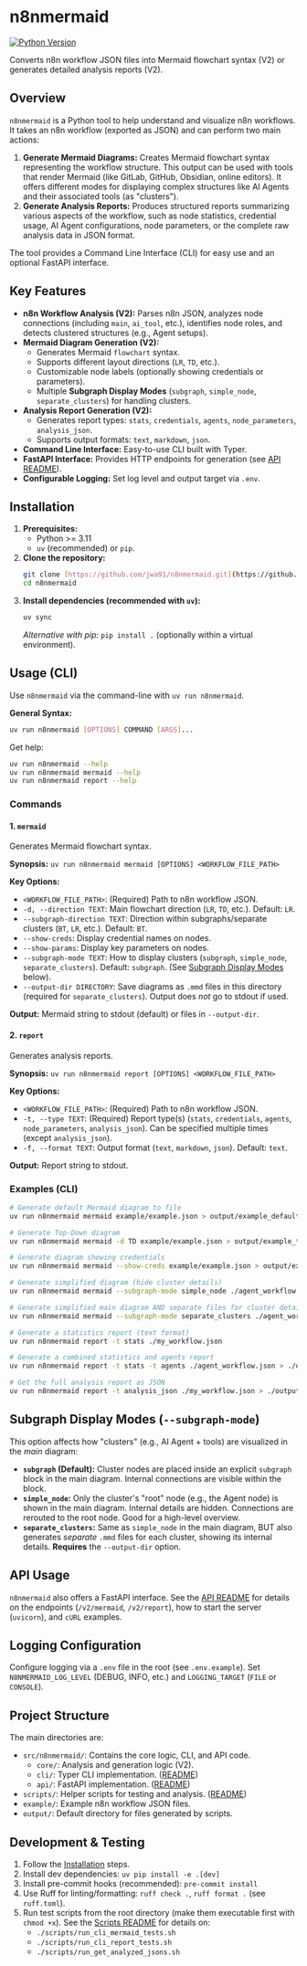 # n8nmermaid

[![Python Version](https://img.shields.io/badge/python-3.11+-blue.svg)](https://www.python.org/downloads/)

Converts n8n workflow JSON files into Mermaid flowchart syntax (V2) or generates detailed analysis reports (V2).

## Overview

`n8nmermaid` is a Python tool to help understand and visualize n8n workflows. It takes an n8n workflow (exported as JSON) and can perform two main actions:

1.  **Generate Mermaid Diagrams:** Creates Mermaid flowchart syntax representing the workflow structure. This output can be used with tools that render Mermaid (like GitLab, GitHub, Obsidian, online editors). It offers different modes for displaying complex structures like AI Agents and their associated tools (as "clusters").
2.  **Generate Analysis Reports:** Produces structured reports summarizing various aspects of the workflow, such as node statistics, credential usage, AI Agent configurations, node parameters, or the complete raw analysis data in JSON format.

The tool provides a Command Line Interface (CLI) for easy use and an optional FastAPI interface.

## Key Features

- **n8n Workflow Analysis (V2):** Parses n8n JSON, analyzes node connections (including `main`, `ai_tool`, etc.), identifies node roles, and detects clustered structures (e.g., Agent setups).
- **Mermaid Diagram Generation (V2):**
  - Generates Mermaid `flowchart` syntax.
  * Supports different layout directions (`LR`, `TD`, etc.).
  * Customizable node labels (optionally showing credentials or parameters).
  * Multiple **Subgraph Display Modes** (`subgraph`, `simple_node`, `separate_clusters`) for handling clusters.
- **Analysis Report Generation (V2):**
  - Generates report types: `stats`, `credentials`, `agents`, `node_parameters`, `analysis_json`.
  * Supports output formats: `text`, `markdown`, `json`.
- **Command Line Interface:** Easy-to-use CLI built with Typer.
- **FastAPI Interface:** Provides HTTP endpoints for generation (see [API README](src/n8nmermaid/api/README.md)).
- **Configurable Logging:** Set log level and output target via `.env`.

## Installation

1.  **Prerequisites:**
    - Python >= 3.11
    - `uv` (recommended) or `pip`.
2.  **Clone the repository:**
    ```bash
    git clone [https://github.com/jwa91/n8nmermaid.git](https://github.com/jwa91/n8nmermaid.git)
    cd n8nmermaid
    ```
3.  **Install dependencies (recommended with `uv`):**
    ```bash
    uv sync
    ```
    _Alternative with pip:_ `pip install .` (optionally within a virtual environment).

## Usage (CLI)

Use `n8nmermaid` via the command-line with `uv run n8nmermaid`.

**General Syntax:**

```bash
uv run n8nmermaid [OPTIONS] COMMAND [ARGS]...
```

Get help:

```bash
uv run n8nmermaid --help
uv run n8nmermaid mermaid --help
uv run n8nmermaid report --help
```

### Commands

#### 1\. `mermaid`

Generates Mermaid flowchart syntax.

**Synopsis:** `uv run n8nmermaid mermaid [OPTIONS] <WORKFLOW_FILE_PATH>`

**Key Options:**

- `<WORKFLOW_FILE_PATH>`: (Required) Path to n8n workflow JSON.
- `-d, --direction TEXT`: Main flowchart direction (`LR`, `TD`, etc.). Default: `LR`.
- `--subgraph-direction TEXT`: Direction within subgraphs/separate clusters (`BT`, `LR`, etc.). Default: `BT`.
- `--show-creds`: Display credential names on nodes.
- `--show-params`: Display key parameters on nodes.
- `--subgraph-mode TEXT`: How to display clusters (`subgraph`, `simple_node`, `separate_clusters`). Default: `subgraph`. (See [Subgraph Display Modes](https://www.google.com/search?q=%23subgraph-display-modes) below).
- `--output-dir DIRECTORY`: Save diagrams as `.mmd` files in this directory (required for `separate_clusters`). Output does _not_ go to stdout if used.

**Output:** Mermaid string to stdout (default) or files in `--output-dir`.

#### 2\. `report`

Generates analysis reports.

**Synopsis:** `uv run n8nmermaid report [OPTIONS] <WORKFLOW_FILE_PATH>`

**Key Options:**

- `<WORKFLOW_FILE_PATH>`: (Required) Path to n8n workflow JSON.
- `-t, --type TEXT`: (Required) Report type(s) (`stats`, `credentials`, `agents`, `node_parameters`, `analysis_json`). Can be specified multiple times (except `analysis_json`).
- `-f, --format TEXT`: Output format (`text`, `markdown`, `json`). Default: `text`.

**Output:** Report string to stdout.

### Examples (CLI)

```bash
# Generate default Mermaid diagram to file
uv run n8nmermaid mermaid example/example.json > output/example_default.mmd

# Generate Top-Down diagram
uv run n8nmermaid mermaid -d TD example/example.json > output/example_td.mmd

# Generate diagram showing credentials
uv run n8nmermaid mermaid --show-creds example/example.json > output/example_creds.mmd

# Generate simplified diagram (hide cluster details)
uv run n8nmermaid mermaid --subgraph-mode simple_node ./agent_workflow.json > ./output/agent_simple.mmd

# Generate simplified main diagram AND separate files for cluster details
uv run n8nmermaid mermaid --subgraph-mode separate_clusters ./agent_workflow.json --output-dir ./output/agent_exploded/

# Generate a statistics report (text format)
uv run n8nmermaid report -t stats ./my_workflow.json

# Generate a combined statistics and agents report
uv run n8nmermaid report -t stats -t agents ./agent_workflow.json > ./output/stats_and_agents.txt

# Get the full analysis report as JSON
uv run n8nmermaid report -t analysis_json ./my_workflow.json > ./output/analysis_result.json
```

## Subgraph Display Modes (`--subgraph-mode`)

This option affects how "clusters" (e.g., AI Agent + tools) are visualized in the _main_ diagram:

- **`subgraph` (Default):** Cluster nodes are placed inside an explicit `subgraph` block in the main diagram. Internal connections are visible within the block.
- **`simple_node`:** Only the cluster's "root" node (e.g., the Agent node) is shown in the main diagram. Internal details are hidden. Connections are rerouted to the root node. Good for a high-level overview.
- **`separate_clusters`:** Same as `simple_node` in the main diagram, BUT also generates _separate_ `.mmd` files for each cluster, showing its internal details. **Requires** the `--output-dir` option.

## API Usage

`n8nmermaid` also offers a FastAPI interface. See the [API README](https://www.google.com/search?q=src/n8nmermaid/api/README.md) for details on the endpoints (`/v2/mermaid`, `/v2/report`), how to start the server (`uvicorn`), and `cURL` examples.

## Logging Configuration

Configure logging via a `.env` file in the root (see `.env.example`). Set `N8NMERMAID_LOG_LEVEL` (DEBUG, INFO, etc.) and `LOGGING_TARGET` (`FILE` or `CONSOLE`).

## Project Structure

The main directories are:

- `src/n8nmermaid/`: Contains the core logic, CLI, and API code.
  - `core/`: Analysis and generation logic (V2).
  - `cli/`: Typer CLI implementation. ([README](https://www.google.com/search?q=src/n8nmermaid/cli/README.md))
  - `api/`: FastAPI implementation. ([README](https://www.google.com/search?q=src/n8nmermaid/api/README.md))
- `scripts/`: Helper scripts for testing and analysis. ([README](https://www.google.com/search?q=scripts/README.md))
- `example/`: Example n8n workflow JSON files.
- `output/`: Default directory for files generated by scripts.

## Development & Testing

1.  Follow the [Installation](https://www.google.com/search?q=%23installation) steps.
2.  Install dev dependencies: `uv pip install -e .[dev]`
3.  Install pre-commit hooks (recommended): `pre-commit install`
4.  Use Ruff for linting/formatting: `ruff check .`, `ruff format .` (see `ruff.toml`).
5.  Run test scripts from the root directory (make them executable first with `chmod +x`). See the [Scripts README](https://www.google.com/search?q=scripts/README.md) for details on:
    - `./scripts/run_cli_mermaid_tests.sh`
    - `./scripts/run_cli_report_tests.sh`
    - `./scripts/run_get_analyzed_jsons.sh`
